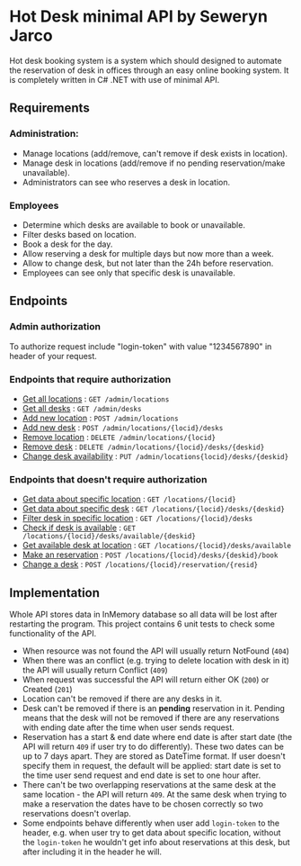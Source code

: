 # Hot Desk minimal API by Seweryn Jarco

Hot desk booking system is a system which should designed to automate the reservation of desk in offices through an easy online booking system.
It is completely written in C# .NET with use of minimal API.

## Requirements

### Administration:

- Manage locations (add/remove, can't remove if desk exists in location).
- Manage desk in locations (add/remove if no pending reservation/make unavailable).
- Administrators can see who reserves a desk in location.

### Employees

- Determine which desks are available to book or unavailable.
- Filter desks based on location.
- Book a desk for the day.
- Allow reserving a desk for multiple days but now more than a week.
- Allow to change desk, but not later than the 24h before reservation.
- Employees can see only that specific desk is unavailable.

## Endpoints

### Admin authorization

To authorize request include "login-token" with value "1234567890" in header of your request.

### Endpoints that require authorization

* [Get all locations](docs/getlocs.md) : `GET /admin/locations`
* [Get all desks](docs/getdesks.md) : `GET /admin/desks`
* [Add new location](docs/newloc.md) : `POST /admin/locations`
* [Add new desk](docs/newdesk.md) : `POST /admin/locations/{locid}/desks`
* [Remove location](docs/remloc.md) : `DELETE /admin/locations/{locid}`
* [Remove desk](docs/remdesk.md) : `DELETE /admin/locations/{locid}/desks/{deskid}`
* [Change desk availability](docs/changeavail.md) : `PUT /admin/locations{locid}/desks/{deskid}`

### Endpoints that doesn't require authorization

* [Get data about specific location](docs/getloc.md) : `GET /locations/{locid}`
* [Get data about specific desk](docs/getdesk.md) : `GET /locations/{locid}/desks/{deskid}`
* [Filter desk in specific location](docs/filterdesk.md) : `GET /locations/{locid}/desks`
* [Check if desk is available](docs/checkdesk.md) : `GET /locations/{locid}/desks/available/{deskid}`
* [Get available desk at location](docs/getavail.md) : `GET /locations/{locid}/desks/available`
* [Make an reservation](docs/book.md) : `POST /locations/{locid}/desks/{deskid}/book`
* [Change a desk](docs/changedesk.md) : `POST /locations/{locid}/reservation/{resid}`

## Implementation

Whole API stores data in InMemory database so all data will be lost after restarting the program. This project contains 6 unit tests to check some functionality of the API.

* When resource was not found the API will usually return NotFound (`404`)
* When there was an conflict (e.g. trying to delete location with desk in it) the API will usually return Conflict (`409`)
* When request was successful the API will return either OK (`200`) or Created (`201`)
* Location can't be removed if there are any desks in it.
* Desk can't be removed if there is an **pending** reservation in it. Pending means that the desk will not be removed if there are any reservations with ending date after the time when user sends request.
* Reservation has a start & end date where end date is after start date (the API will return `409` if user try to do differently). These two dates can be up to 7 days apart. They are stored as DateTime format. If user doesn't specify them in request, the default will be applied: start date is set to the time user send request and end date is set to one hour after.
* There can't be two overlapping reservations at the same desk at the same location - the API will return `409`. At the same desk when trying to make a reservation the dates have to be chosen correctly so two reservations doesn't overlap.
* Some endpoints behave differently when user add `login-token` to the header, e.g. when user try to get data about specific location, without the `login-token` he wouldn't get info about reservations at this desk, but after including it in the header he will. 
